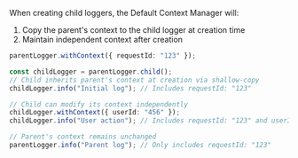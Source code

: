 When creating child loggers, the Default Context Manager will:
1. Copy the parent's context to the child logger at creation time
2. Maintain independent context after creation

```typescript
parentLogger.withContext({ requestId: "123" });

const childLogger = parentLogger.child();
// Child inherits parent's context at creation via shallow-copy
childLogger.info("Initial log"); // Includes requestId: "123"

// Child can modify its context independently
childLogger.withContext({ userId: "456" });
childLogger.info("User action"); // Includes requestId: "123" and userId: "456"

// Parent's context remains unchanged
parentLogger.info("Parent log"); // Only includes requestId: "123"
```
